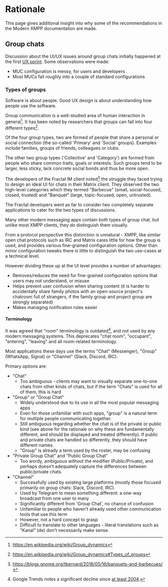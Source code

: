 # Rationale

This page gives additional insight into why some of the recommendations
in the Modern XMPP documentation are made.

## Group chats

Discussion about the UI/UX issues around group chats initially happened
at the first [UX sprint](meetings/2019-01-brussels.md). Some observations
were made:

* MUC configuration is messy, for users and developers
* Most MUCs fall roughly into a couple of standard configurations

### Types of groups

Software is about people. Good UX design is about understanding how
people use the software.

Group communication is a well-studied area of human interaction in
general[^wp-group-dynamics]. It has been noted by researchers that
groups can fall into four different types[^wp-group-types].

Of the four group types, two are formed of people that share a personal
or social connection (the so-called 'Primary' and 'Social' groups). Examples
include families, groups of friends, colleagues or clubs.

The other two group types ('Collective' and 'Category') are formed from
people who share common traits, goals or interests. Such groups tend
to be larger, less sticky, lack concrete social bonds and thus be more
open.

The developers of the Fractal IM client noted[^banquets-bbqs] the struggle
they faced trying to design an ideal UI for chats in their Matrix client.
They observed the two high-level categories which they termed "Barbecue"
(small, social-focused, closed, trusted) and "Banquet" (large,
topic-focused, open, untrusted).

The Fractal developers went as far to consider two completely separate
applications to cater for the two types of discussions.

Many other modern messaging apps contain both types of group chat, but
unlike most XMPP clients, they *do* distinguish them visually.

From a protocol perspective this distinction is unnatural - XMPP, like
similar open chat protocols such as IRC and Matrix cares little for how
the group is used, and provides various fine-grained configuration options.
Other than minor configuration tweaks there is little to distinguish the
two use-cases at a technical level.

However dividing these up at the UI level provides a number of advantages:

* Removes/reduces the need for fine-grained configuration options that users
    may not understand, or misuse
* Helps prevent user confusion when sharing content (it is harder to
    accidentally share family photos with an open-source project's chatroom
    full of strangers, if the family group and project group are strongly
    separated)
* Makes managing notification rules easier

#### Terminology

It was agreed that "room" terminology is outdated[^trend-chat-room], and not used by
any modern messaging systems. This deprecates "chat room", "occupant", "entering",
"leaving" and all room-related terminology.

Most applications these days use the terms "Chat" (Messenger), "Group" (WhatsApp, Signal)
or "Channel" (Slack, Discord, IRC).

Primary options are:

- "Chat"
    - Too ambiguous - clients may want to visually separate one-to-one chats
      from other kinds of chats, but if the term "Chats" is used for all of them,
      this is hard
- "Group" or "Group Chat"
    - Widely understood due to its use in all the most popular messaging apps
    - Even for those unfamiliar with such apps, "group" is a natural term for
      multiple people communicating together.
    - Still ambiguous regarding whether the chat is of the private or public kind
      (see above for the rationale on why these are fundamentally different, and should
      be displayed and treated differently). If public and private chats are handled
      so differently, they should have different names.
    - "Group" is already a term used by the roster, may be confusing
- "Private Group Chat" and "Public Group Chat"
    - Too wordy, ambiguous without the modifier (Public/Private), and perhaps doesn't
    adequately capture the differences between public/private chats.
- "Channel"
    - Successfully used by existing large platforms (mostly those focused primarily on
      group chats: Slack, Discord, IRC).
    - Used by Telegram to mean something different: a one-way broadcast from one user to many
    - Significantly different from 'Group Chat', no chance of confusion
    - Unfamiliar to people who haven't already used other communication tools that use
      this term
    - However, not a hard concept to grasp
    - Difficult to translate to other languages - literal translations such as "Kanal" (de)
      don't necessarily make sense.

<!-- Footnotes -->

[^wp-group-dynamics]: https://en.wikipedia.org/wiki/Group_dynamics
[^wp-group-types]: https://en.wikipedia.org/wiki/Group_dynamics#Types_of_groups
[^banquets-bbqs]: https://blogs.gnome.org/tbernard/2018/05/16/banquets-and-barbecues/
[^trend-chat-room]: Google Trends notes a significant decline since
    [at least 2004](https://trends.google.com/trends/explore?date=all&q=chat%20room).
